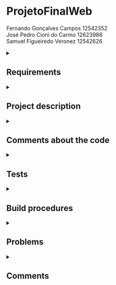 # ProjetoFinalWeb

Fernando Gonçalves Campos 12542352 <br>
José Pedro Cioni do Carmo 12623988 <br>
Samuel Figueiredo Veronez 12542626

<!--Requirements-->
<details>
<summary>

## Requirements

</summary>

</details>

<!--Project description-->
<details>
<summary>

## Project description

</summary>

</details>

<!--Comments about the code-->
<details>
<summary>

## Comments about the code

</summary>

O método utilizado para passagem de estados entre as diferentes páginas do site não é ideal para projetos grandes, por questões de performance e de manutenção,
mas como o projeto é pequeno, passar todos os estados juntos facilita debugar o código e para fazer modificações

</details>

<!--Tests-->
<details>
<summary>

## Tests

</summary>

### Test plan

### Test results

</details>

<!--Build procedures-->
<details>
<summary>

## Build procedures

</summary>

É preciso ter o node.js instalado (eu acho): https://nodejs.org/en
a versão utilizada foi a 18.16

Para abrir o site, deve-se abrir o diretório do react (lojaonline) no terminal e rodar o comando "npm start".

</details>

<!--Problems-->
<details>
<summary>

## Problems

</summary>

</details>

<!--Comments-->
<details>
<summary>

## Comments

</summary>

Caso se deseje verificar os estados do site pode-se alterar o tema, além de alterar o tema o botão também irá imprimir o objeto que salva os estados no console.

</details>
